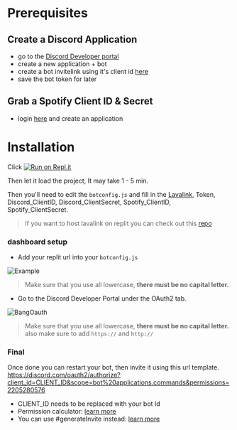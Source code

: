 # Prerequisites
## Create a Discord Application
- go to the [Discord Developer portal](https://discord.com/developers/applications)
- create a new application + bot
- create a bot invitelink using it's client id [here](https://discordapi.com/permissions.html)
- save the bot token for later
## Grab a Spotify Client ID & Secret
- login [here](https://developer.spotify.com/dashboard/) and create an application

# Installation

Click [![Run on Repl.it](https://repl.it/badge/github/SudhanPlayz/Discord-MusicBot)](https://repl.it/github/SudhanPlayz/Discord-MusicBot)

Then let it load the project, It may take 1 - 5 min.

Then you'll need to edit the `botconfig.js` and fill in the [Lavalink](https://github.com/freyacodes/Lavalink), Token, Discord_ClientID, Discord_ClientSecret, Spotify_ClientID, Spotify_ClientSecret.

> If you want to host lavalink on replit you can check out this [repo](https://github.com/DarrenOfficial/lavalink-replit)
### dashboard setup
* Add your replit url into your `botconfig.js`

![Example](https://i.imgur.com/JBuNrSe.png)
> Make sure that you use all lowercase, **there must be no capital letter.**
* Go to the Discord Developer Portal under the OAuth2 tab.

![BangOauth](https://i.imgur.com/miExkYt.png)
> Make sure that you use all lowercase, **there must be no capital letter.** also make sure to add `https://` and `http://`
### Final

Once done you can restart your bot, then invite it using this url template. https://discord.com/oauth2/authorize?client_id=CLIENT_ID&scope=bot%20applications.commands&permissions=2205280576

* CLIENT_ID needs to be replaced with your bot Id
* Permission calculator: [learn more](https://finitereality.github.io/permissions-calculator)
* You can use #generateInvite instead: [learn more](https://discord.js.org/#/docs/main/main/class/Client?scrollTo=generateInvite)